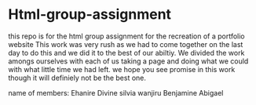 # Html-group-assignment
this repo is for the html group assignment for the recreation of a portfolio website
This work was very rush as we had to come together on the last day to do this and we did it to the best of our abiltiy.
We divided the work amongs ourselves with each of us taking a page and doing what we could with what little time we had left. we hope you see promise in this work though it will definiely not be the best one.


name of members:
Ehanire Divine
silvia	wanjiru
Benjamine 
Abigael
